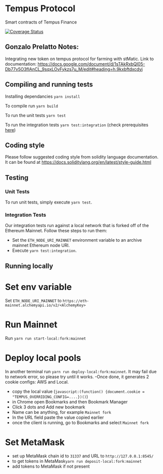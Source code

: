 # Tempus Protocol

Smart contracts of Tempus Finance

[![Coverage Status](https://coveralls.io/repos/github/tempus-finance/tempus-protocol/badge.svg?branch=master&t=3oDH6q&kill_cache=1)](https://coveralls.io/github/tempus-finance/tempus-protocol?branch=master)

## Gonzalo Prelatto Notes:
Integrating new token on tempus protocol for farming with stMatic.
Link to documentation: https://docs.google.com/document/d/1sTAkRxbQI05-Db77v5O3fIAnCL_9sqxLOvFykzs7u_M/edit#heading=h.9kxbftdxcdyj

## Compiling and running tests

Installing dependancies `yarn install`

To compile run `yarn build`

To run the unit tests `yarn test`

To run the integration tests `yarn test:integration` (check prerequisites [here](#integration-tests))

## Coding style

Please follow suggested coding style from solidity language documentation. It can be found at https://docs.soliditylang.org/en/latest/style-guide.html

## Testing

### Unit Tests

To run unit tests, simply execute `yarn test`.

### Integration Tests

Our integration tests run against a local network that is forked off of the Ethereum Mainnet. Follow these steps to run them:

- Set the `ETH_NODE_URI_MAINNET` environment variable to an archive mainnet Ethereum node URI.
- Execute `yarn test:integration`.

## Running locally

# Set env variable

Set `ETH_NODE_URI_MAINNET` to `https://eth-mainnet.alchemyapi.io/v2/<AlchemyKey>`

# Run Mainnet

Run `yarn run start-local:fork:mainnet`

# Deploy local pools

In another terminal run `yarn run deploy-local:fork:mainnet`. It may fail due to network error, so please try until it works.
-Once done, it generates 2 cookie configs: AWS and Local.

- copy the local value (`javascript:(function() {document.cookie = "TEMPUS_OVERRIDING_CONFIG=....})()`)
- in Chrome open Bookmarks and then Bookmark Manager
- Click 3 dots and Add new bookmark
- Name can be anything, for example `Mainnet fork`
- In the URL field paste the value copied earlier
- once the client is running, go to Bookmarks and select `Mainnet fork`

# Set MetaMask

- set up MetaMask chain id to `31337` and URL to `http://127.0.0.1:8545/`
- to get tokens in MetaMask`yarn run deposit-local:fork:mainnet`
- add tokens to MetaMask if not present
